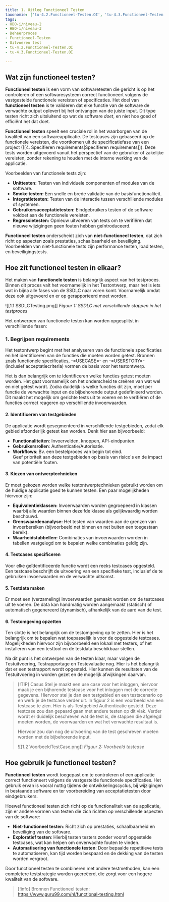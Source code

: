 ```yaml
---
title: 1. Uitleg Functioneel Testen
taxonomie: ['tu-4.2.Functioneel-Testen.OI', 'tu-4.3.Functioneel-Testen.OI']
tags:
- HBO-i/niveau-2
- HBO-i/niveau-3
- Beheerproces
- Functioneel-Testen
- Uitvoeren test
- tu-4.2.Functioneel-Testen.OI
- tu-4.3.Functioneel-Testen.OI
 
---
```


## Wat zijn functioneel testen?
**Functioneel testen** is een vorm van softwaretesten die gericht is op het controleren of een softwaresysteem correct functioneert volgens de vastgestelde functionele vereisten of specificaties. Het doel van **functioneel testen** is te valideren dat elke functie van de software de verwachte output oplevert bij het ontvangen van de juiste input. Dit type testen richt zich uitsluitend op wat de software _doet_, en niet hoe goed of efficiënt het dat doet.

**Functioneel testen** speelt een cruciale rol in het waarborgen van de kwaliteit van een softwareapplicatie. De testcases zijn gebaseerd op de functionele vereisten, die voortkomen uit de specificatiefase van een project ([[4. Specifieren requirements|Specifieren requirements]]). Deze tests worden uitgevoerd vanuit het perspectief van de gebruiker of zakelijke vereisten, zonder rekening te houden met de interne werking van de applicatie.

Voorbeelden van functionele tests zijn:
- **Unittesten:** Testen van individuele componenten of modules van de software.
- **Smoke testen:** Een snelle en brede validatie van de basisfunctionaliteit.
- **Integratietesten:** Testen van de interactie tussen verschillende modules of systemen.
- **Gebruikersacceptatietesten:** Eindgebruikers testen of de software voldoet aan de functionele vereisten.
- **Regressietesten:** Opnieuw uitvoeren van tests om te verifiëren dat nieuwe wijzigingen geen fouten hebben geïntroduceerd.

**Functioneel testen** onderscheidt zich van **niet-functioneel testen**, dat zich richt op aspecten zoals prestaties, schaalbaarheid en beveiliging. Voorbeelden van niet-functionele tests zijn performance testen, load testen, en beveiligingstests.

## Hoe zit functioneel testen in elkaar?
Het maken van **functionele testen** is belangrijk aspect van het testproces. Binnen dit proces valt het voornamelijk in het Testontwerp, maar het is iets wat in bijna alle fases van de SSDLC naar voren komt. Voornamelijk omdat deze ook uitgevoerd en er op gerapporteerd moet worden.

![[1.1 SSDLCTesting.png]]
*Figuur 1: SSDLC met verschillende stappen in het testproces*

Het ontwerpen van functionele testen kan worden opgesplitst in verschillende fasen:

### 1. Begrijpen requirements
Het testontwerp begint met het analyseren van de functionele specificaties en het identificeren van de functies die moeten worden getest. Bronnen zoals functionele specificaties, -=USECASE=- en -=USERSTORY=- (inclusief acceptatiecriteria) vormen de basis voor het testontwerp.

Het is dan belangrijk om te identificeren welke functies getest moeten worden. Het gaat voornamelijk om het onderscheid te creëren van wat wel en niet getest wordt. Zodra duidelijk is welke functies dit zijn, moet per functie de verwachte input en de bijbehorende output gedefinieerd worden. Dit maakt het mogelijk om gerichte tests uit te voeren en te verifiëren of de functies correct reageren op verschillende invoerwaarden.

#### 2. Identificeren van testgebieden
De applicatie wordt gesegmenteerd in verschillende testgebieden, zodat elk gebied afzonderlijk getest kan worden. Denk hier aan bijvoorbeeld:
- **Functionaliteiten**: Invoervelden, knoppen, API-eindpunten.
- **Gebruikersrollen**: Authenticatie/Autorisatie.
- **Workflows**: Bv. een bestelproces van begin tot eind.  
Geef prioriteit aan deze testgebieden op basis van risico's en de impact van potentiële fouten.

#### 3. Kiezen van ontwerptechnieken
Er moet gekozen worden welke testontwerptechnieken gebruikt worden om de huidige applicatie goed te kunnen testen. Een paar mogelijkheden hiervoor zijn:
- **Equivalentieklassen:** Invoerwaarden worden gegroepeerd in klassen waarbij alle waarden binnen dezelfde klasse als gelijkwaardig worden beschouwd.
- **Grenswaardenanalyse:** Het testen van waarden aan de grenzen van invoerbereiken (bijvoorbeeld net binnen en net buiten een toegestaan bereik).
- **Waarheidstabbellen:** Combinaties van invoerwaarden worden in tabellen vastgelegd om te bepalen welke combinaties geldig zijn.

#### 4. Testcases specificeren
Voor elke geïdentificeerde functie wordt een reeks testcases opgesteld. Een testcase beschrijft de uitvoering van een specifieke test, inclusief de te gebruiken invoerwaarden en de verwachte uitkomst.

#### 5. Testdata maken
Er moet een (verzameling) invoerwaarden gemaakt worden om de testcases uit te voeren. De data kan handmatig worden aangemaakt (statisch) of automatisch gegenereerd (dynamisch), afhankelijk van de aard van de test.

#### 6. Testomgeving opzetten
Ten slotte is het belangrijk om de testomgeving op te zetten. Hier is het belangrijk om te bepalen wat toepasselijk is voor de opgestelde testcases. Mogelijkheden hiervoor zijn bijvoorbeeld een lokaal met testers, of het installeren van een testtool en de testdata beschikbaar stellen.

Na dit punt is het ontwerpen van de testen klaar, maar volgen de Testuitvoering, Testrapportage en Testevaluatie nog. Hier is het belangrijk dat er een testrapport wordt opgesteld. Hier kunnen de resultaten van de Testuitvoering in worden gezet en de mogelijk afwijkingen daarvan.

> [!TIP] Casus
>Stel je maakt een use case voor het inloggen, hiervoor maak je een bijhorende testcase voor het inloggen met de correcte gegevens. Hiervoor stel je dan een testgebied en een testscenario op en werk je de testcase verder uit.
>In figuur 2 is een voorbeeld van een testcase te zien. Hier is als Testgebied Authenticatie gesteld. Deze testcase zou dan gepaard gaan met andere testen op dit vlak. Verder wordt er duidelijk beschreven wat de test is, de stappen die afgelegd moeten worden, de voorwaarden en wat het verwachte resultaat is.
>
> Hiervoor zou dan nog de uitvoering van de test geschreven moeten worden met de bijbehorende input.
> 
> ![[1.2 VoorbeeldTestCase.png]]
> *Figuur 2: Voorbeeld testcase*

## Hoe gebruik je functioneel testen?
**Functioneel testen** wordt toegepast om te controleren of een applicatie correct functioneert volgens de vastgestelde functionele specificaties. Het gebruik ervan is vooral nuttig tijdens de ontwikkelingscyclus, bij wijzigingen in bestaande software en ter voorbereiding van acceptatietesten door eindgebruikers.

Hoewel functioneel testen zich richt op de functionaliteit van de applicatie, zijn er andere vormen van testen die zich richten op verschillende aspecten van de software:
- **Niet-functioneel testen**: Richt zich op prestaties, schaalbaarheid en beveiliging van de software.
- **Exploratief testen**: Hierbij testen testers zonder vooraf opgestelde testcases, wat kan helpen om onverwachte fouten te vinden.
- **Automatisering van functionele testen**: Door bepaalde repetitieve tests te automatiseren, kan tijd worden bespaard en de dekking van de testen worden vergroot.

Door functioneel testen te combineren met andere testmethoden, kan een completere teststrategie worden gecreëerd, die zorgt voor een hogere kwaliteit van de software.

> [!info] Bronnen
> Functioneel testen: https://www.guru99.com/nl/functional-testing.html 
